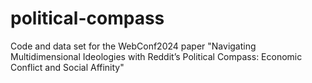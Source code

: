 # political-compass
Code and data set for the WebConf2024 paper "Navigating Multidimensional Ideologies with Reddit’s Political Compass: Economic Conflict and Social Affinity"
